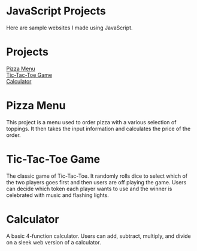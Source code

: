 # JavaScript Projects

Here are sample websites I made using JavaScript.

# Projects
[Pizza Menu](https://github.com/natedorgan/JavaScript-Projects/tree/main/Pizza_Project) <br />
[Tic-Tac-Toe Game](https://github.com/natedorgan/JavaScript-Projects/tree/main/TicTacToe) <br />
[Calculator](https://github.com/natedorgan/JavaScript-Projects/tree/main/Calculator) <br />

# Pizza Menu

This project is a menu used to order pizza with a various selection of toppings. It then takes the input information and calculates the price of the order.

# Tic-Tac-Toe Game

The classic game of Tic-Tac-Toe. It randomly rolls dice to select which of the two players goes first and then users are off playing the game. Users can decide which token each player wants to use and the winner is celebrated with music and flashing lights.

# Calculator

A basic 4-function calculator. Users can add, subtract, multiply, and divide on a sleek web version of a calculator.
